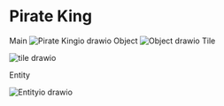 # Pirate King




Main
![Pirate Kingio drawio](https://user-images.githubusercontent.com/91870430/208327683-78411eaf-9865-4de3-87fe-7c77534b06d3.png)
Object
![Object drawio](https://user-images.githubusercontent.com/91870430/208334299-1c1e9afa-3ce4-438e-aac1-be0d70865264.png)
Tile

![tile drawio](https://user-images.githubusercontent.com/91870430/208343677-40c89c19-1d0c-474a-8aa7-025e5dcae963.png)


Entity

![Entityio drawio](https://user-images.githubusercontent.com/91870430/208353988-eef386df-7768-4d83-9bd8-3526a4953bc6.png)
